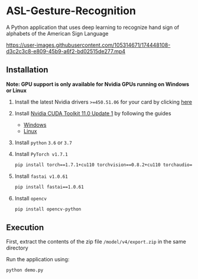 # ASL-Gesture-Recognition

A Python application that uses deep learning to recognize hand sign of alphabets of the American Sign Language

https://user-images.githubusercontent.com/105314671/174448108-d3c2c3c8-e809-45b9-a6f2-bd02515de277.mp4

## Installation

**Note: GPU support is only available for Nvidia GPUs running on Windows or Linux**

1. Install the latest Nvidia drivers `>=450.51.06` for your card by clicking [here](https://www.nvidia.com/Download/index.aspx)

2. Install [Nvidia CUDA Toolkit 11.0 Update 1](https://developer.nvidia.com/cuda-11.0-update1-download-archive) by following the guides
    - [Windows](https://docs.nvidia.com/cuda/archive/11.0/cuda-installation-guide-microsoft-windows/index.html)
    - [Linux](https://docs.nvidia.com/cuda/archive/11.0/cuda-installation-guide-linux/index.html)

3. Install `python` `3.6` or `3.7`

4. Install `PyTorch v1.7.1`
    ```zsh
    pip install torch==1.7.1+cu110 torchvision==0.8.2+cu110 torchaudio==0.7.2 -f https://download.pytorch.org/whl/torch_stable.html
    ```

5. Install `fastai v1.0.61`
    ```zsh
    pip install fastai==1.0.61
    ```

6. Install `opencv`
    ```zsh
    pip install opencv-python
    ```

## Execution

First, extract the contents of the zip file `/model/v4/export.zip` in the same directory

Run the application using:
```zsh
python demo.py
```
